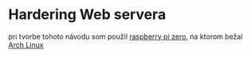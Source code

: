 # Hardering Web servera

pri tvorbe tohoto návodu som použil [raspberry pi zero](https://www.raspberrypi.org/products/raspberry-pi-zero/), na ktorom bežal [Arch Linux](https://archlinuxarm.org/platforms/armv6/raspberry-pi)

